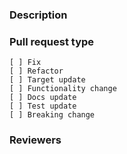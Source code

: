 ### Description

<!-- 
    Required
    Add here detailed changes summary, testing results, dependencies 
    Good example: https://os.mbed.com/docs/latest/reference/workflow.html (Pull request template)
-->


### Pull request type

<!-- 
    Required
    Please add only one X to one of the following types. Do not fill multiple types (split the pull request otherwise).
    Please note this is not a GitHub task list, indenting the boxes or changing the format to add a '.' or '*' in front
    of them would change the meaning incorrectly. The only changes to be made are to add a description text under the
    description heading and to add a 'x' to the correct box.
-->
    [ ] Fix
    [ ] Refactor
    [ ] Target update
    [ ] Functionality change
    [ ] Docs update
    [ ] Test update
    [ ] Breaking change

### Reviewers

<!-- 
    Optional
    Request additional reviewers via @username
-->

